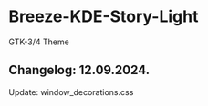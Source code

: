 # Breeze-KDE-Story-Light
GTK-3/4 Theme

Changelog: 12.09.2024.
-----------------------

Update: window_decorations.css
